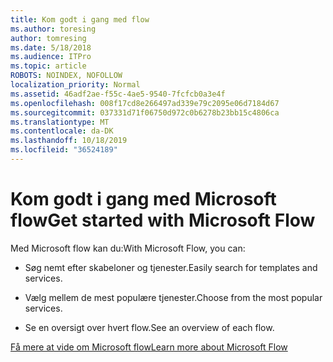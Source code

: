 ```yaml
---
title: Kom godt i gang med flow
ms.author: toresing
author: tomresing
ms.date: 5/18/2018
ms.audience: ITPro
ms.topic: article
ROBOTS: NOINDEX, NOFOLLOW
localization_priority: Normal
ms.assetid: 46adf2ae-f55c-4ae5-9540-7fcfcb0a3e4f
ms.openlocfilehash: 008f17cd8e266497ad339e79c2095e06d7184d67
ms.sourcegitcommit: 037331d71f06750d972c0b6278b23bb15c4806ca
ms.translationtype: MT
ms.contentlocale: da-DK
ms.lasthandoff: 10/18/2019
ms.locfileid: "36524189"
---
```

# <a name="get-started-with-microsoft-flow"></a><span data-ttu-id="4b2c7-102">Kom godt i gang med Microsoft flow</span><span class="sxs-lookup"><span data-stu-id="4b2c7-102">Get started with Microsoft Flow</span></span>

<span data-ttu-id="4b2c7-103">Med Microsoft flow kan du:</span><span class="sxs-lookup"><span data-stu-id="4b2c7-103">With Microsoft Flow, you can:</span></span>
  
- <span data-ttu-id="4b2c7-104">Søg nemt efter skabeloner og tjenester.</span><span class="sxs-lookup"><span data-stu-id="4b2c7-104">Easily search for templates and services.</span></span>
    
- <span data-ttu-id="4b2c7-105">Vælg mellem de mest populære tjenester.</span><span class="sxs-lookup"><span data-stu-id="4b2c7-105">Choose from the most popular services.</span></span>
    
- <span data-ttu-id="4b2c7-106">Se en oversigt over hvert flow.</span><span class="sxs-lookup"><span data-stu-id="4b2c7-106">See an overview of each flow.</span></span>
    
[<span data-ttu-id="4b2c7-107">Få mere at vide om Microsoft flow</span><span class="sxs-lookup"><span data-stu-id="4b2c7-107">Learn more about Microsoft Flow</span></span>](https://go.microsoft.com/fwlink/?linkid=874446)
  

